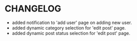 # CHANGELOG

- added notification to 'add user' page on adding new user.
- added dynamic category selection for 'edit post' page.
- added dynamic post status selection for 'edit post' page.


















